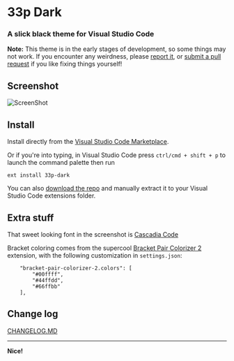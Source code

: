 # 33p Dark

### A slick black theme for Visual Studio Code

**Note:** This theme is in the early stages of development, so some things may not work. If you encounter any weirdness, please [report it](https://github.com/33p/33p-dark/issues), or [submit a pull request](https://github.com/33p/33p-dark) if you like fixing things yourself!


## Screenshot

![ScreenShot](https://raw.githubusercontent.com/33p/33p-dark/master/screenshot.png)


## Install

Install directly from the [Visual Studio Code Marketplace](https://marketplace.visualstudio.com/items?itemName=33p.33p-dark).

Or if you're into typing, in Visual Studio Code press `ctrl/cmd + shift + p` to launch the command palette then run
```
ext install 33p-dark
```

You can also [download the repo](https://github.com/33p/33p-dark) and manually extract it to your Visual Studio Code extensions folder.


## Extra stuff

That sweet looking font in the screenshot is [Cascadia Code](https://github.com/microsoft/cascadia-code)

Bracket coloring comes from the supercool [Bracket Pair Colorizer 2](https://marketplace.visualstudio.com/items?itemName=CoenraadS.bracket-pair-colorizer-2) extension, with the following customization in `settings.json`:

```
    "bracket-pair-colorizer-2.colors": [
        "#00ffff",
        "#44ffdd",
        "#66ffbb"
    ],
```


## Change log

[CHANGELOG.MD](https://github.com/33p/33p-dark/blob/master/CHANGELOG.md)

---

**Nice!**